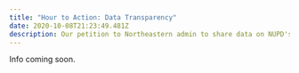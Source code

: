 ```yaml
---
title: "Hour to Action: Data Transparency"
date: 2020-10-08T21:23:49.481Z
description: Our petition to Northeastern admin to share data on NUPD's operations.
---
```

Info coming soon.